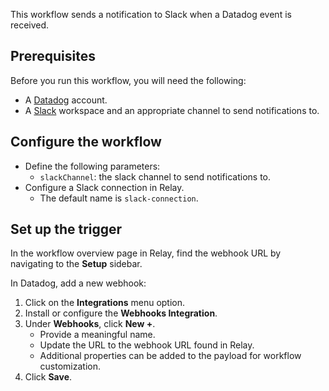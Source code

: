 This workflow sends a notification to Slack when a Datadog event is received.

## Prerequisites

Before you run this workflow, you will need the following:
- A [Datadog](https://www.datadog.com/) account.
- A [Slack](https://slack.com/) workspace and an appropriate channel to send notifications to.

## Configure the workflow

- Define the following parameters:
    - `slackChannel`: the slack channel to send notifications to.
- Configure a Slack connection in Relay.
    - The default name is `slack-connection`.

## Set up the trigger

In the workflow overview page in Relay, find the webhook URL by navigating to
the **Setup** sidebar.

In Datadog, add a new webhook:

1. Click on the **Integrations** menu option.
2. Install or configure the **Webhooks Integration**.
2. Under **Webhooks**, click **New +**.
   - Provide a meaningful name.
   - Update the URL to the webhook URL found in Relay.
   - Additional properties can be added to the payload for workflow customization.
4. Click **Save**.
